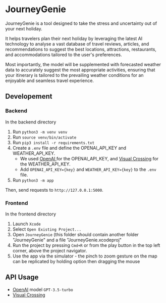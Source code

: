 # JourneyGenie

JourneyGenie is a tool designed to take the stress and uncertainty out of your next holiday. 

It helps travelers plan their next holiday by leveraging the latest AI technology to analyse a vast database of travel reviews, articles, and recommendations to suggest the best locations, attractions, restaurants, and accommodations tailored to the user's preferences. 

Most importantly, the model will be supplemented with forecasted weather data to accurately suggest the most appropriate activities, ensuring that your itinerary is tailored to the prevailing weather conditions for an enjoyable and seamless travel experience.


## Developement
### Backend

In the backend directory

1. Run `python3 -m venv venv`
2. Run `source venv/bin/activate`
3. Run `pip3 install -r requirements.txt`
4. Create a `.env` file and define the OPENAI_API_KEY and WEATHER_API_KEY.
    - We used [OpenAI ](https://platform.openai.com/) for the OPENAI_API_KEY, and [Visual Crossing](https://www.visualcrossing.com/weather-api) for the WEATHER_API_KEY.
    - Add `OPENAI_API_KEY={key}` and `WEATHER_API_KEY={key}` to the `.env` file.
5. Run `python3 -m app`

Then, send requests to `http://127.0.0.1:5000`.

### Frontend

In the frontend directory

1. Launch `Xcode`
2. Select `Open Existing Project...`
3. Open `JourneyGenie` (this folder should contain another folder "JourneyGenie" and a file "JourneyGenie.xcodeproj"
4. Run the project by pressing `Cmd+R` or from the play button in the top left corner, above the project navigator.
5. Use the app via the simulator - the pinch to zoom gesture on the map can be replicated by holding option then dragging the mouse

## API Usage

- [OpenAI](https://platform.openai.com/) model `GPT-3.5-turbo`
- [Visual Crossing](https://www.visualcrossing.com/weather-api)
